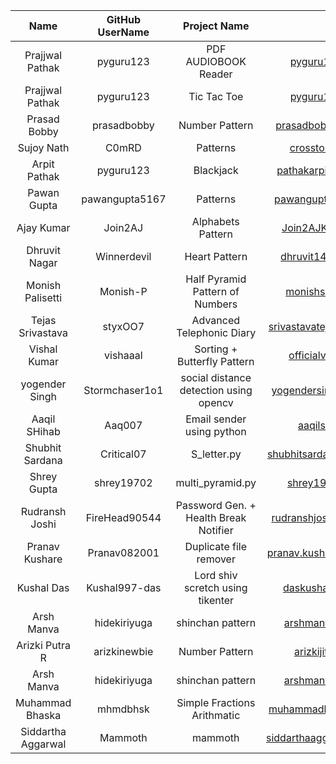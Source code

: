 |       Name       | GitHub UserName |              Project Name              |           Email Id            |
| :--------------: | :-------------: | :------------------------------------: | :---------------------------: |
| Prajjwal Pathak  |    pyguru123    |          PDF AUDIOBOOK Reader          |      pyguru123@gmail.com      |
| Prajjwal Pathak  |    pyguru123    |              Tic Tac Toe               |      pyguru123@gmail.com      |
|   Prasad Bobby   |   prasadbobby   |             Number Pattern             |   prasadbobby057@gmail.com    |
|    Sujoy Nath    |      C0mRD      |                Patterns                |     crosstorent@gmail.com     |
|   Arpit Pathak   |    pyguru123    |               Blackjack                |   pathakarpit9454@gmail.com   |
|   Pawan Gupta    | pawangupta5167  |                Patterns                |   pawangupta5167@gmail.com    |
|    Ajay Kumar    |     Join2AJ     |           Alphabets Pattern            |    Join2AJKumar@gmail.com     |
|  Dhruvit Nagar   |   Winnerdevil   |             Heart Pattern              |    dhruvit140618@gmail.com    |
| Monish Palisetti |    Monish-P     |    Half Pyramid Pattern of Numbers     |    monishsai.pv@gmail.com     |
| Tejas Srivastava |     styxOO7     |       Advanced Telephonic Diary        | srivastavatejas2002@gmail.com |
|   Vishal Kumar   |    vishaaal     |      Sorting + Butterfly Pattern       |    officialvk02@gmail.com     |
|  yogender Singh  | Stormchaser1o1  | social distance detection using opencv |  yogendersingh126@gmail.com   |
|   Aaqil SHihab   |     Aaq007      |       Email sender using python        |       aaqilsh@yahoo.com       |
|  Shubhit Sardana |    Critical07   |               S_letter.py              |  shubhitsardana2002@gmail.com |
|   Shrey Gupta    |   shrey19702    |              multi_pyramid.py          |      shrey19702@gmail.com     |
|  Rudransh Joshi  |  FireHead90544  |  Password Gen. + Health Break Notifier |  rudranshjoshi1806@gmail.com  |
|  Pranav Kushare  |   Pranav082001  |         Duplicate file remover         | pranav.kushare2001@gmail.com  |
|  Kushal Das      |  Kushal997-das  |     Lord shiv scretch using tikenter   | daskushal997@gmail.com        |
|  Arsh Manva      | hidekiriyuga    |           shinchan pattern             |    arshmanva21@gmail.com      |
|  Arizki Putra R  | arizkinewbie    |           Number Pattern               |    arizkijitsu@gmail.com      |
|  Arsh Manva      |   hidekiriyuga  |           shinchan pattern             |    arshmanva21@gmail.com      |
| Muhammad Bhaska  |    mhmdbhsk     |      Simple Fractions Arithmatic       | muhammadbhaska0@gmail.com     |
|Siddartha Aggarwal|    Mammoth      |                 mammoth                |siddarthaaggarwal42@gmail.com  
